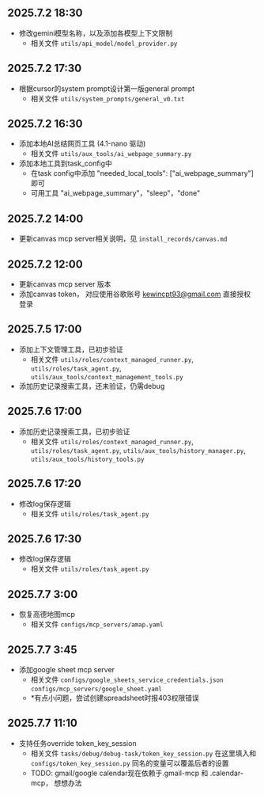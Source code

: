 ## 2025.7.2 18:30
- 修改gemini模型名称，以及添加各模型上下文限制
    - 相关文件 `utils/api_model/model_provider.py`

## 2025.7.2 17:30
- 根据cursor的system prompt设计第一版general prompt
    - 相关文件 `utils/system_prompts/general_v0.txt`

## 2025.7.2 16:30
- 添加本地AI总结网页工具 (4.1-nano 驱动)
    - 相关文件  `utils/aux_tools/ai_webpage_summary.py`
- 添加本地工具到task_config中
    - 在task config中添加 "needed_local_tools": ["ai_webpage_summary"] 即可
    - 可用工具 "ai_webpage_summary"，"sleep"，"done"

## 2025.7.2 14:00
- 更新canvas mcp server相关说明，见 `install_records/canvas.md`

## 2025.7.2 12:00
- 更新canvas mcp server 版本
- 添加canvas token， 对应使用谷歌账号 kewincpt93@gmail.com 直接授权登录

## 2025.7.5 17:00
- 添加上下文管理工具，已初步验证
    - 相关文件 `utils/roles/context_managed_runner.py`, `utils/roles/task_agent.py`, `utils/aux_tools/context_management_tools.py`
- 添加历史记录搜索工具，还未验证，仍需debug

## 2025.7.6 17:00
- 添加历史记录搜索工具，已初步验证
    - 相关文件 `utils/roles/context_managed_runner.py`, `utils/roles/task_agent.py`, `utils/aux_tools/history_manager.py`, `utils/aux_tools/history_tools.py`

## 2025.7.6 17:20
- 修改log保存逻辑
    - 相关文件 `utils/roles/task_agent.py`

## 2025.7.6 17:30
- 修改log保存逻辑
    - 相关文件 `utils/roles/task_agent.py`

## 2025.7.7 3:00
- 恢复高德地图mcp
    - 相关文件 `configs/mcp_servers/amap.yaml`

## 2025.7.7 3:45
- 添加google sheet mcp server
    - 相关文件 `configs/google_sheets_service_credentials.json` `configs/mcp_servers/google_sheet.yaml`
    - *有点小问题，尝试创建spreadsheet时报403权限错误

## 2025.7.7 11:10
- 支持任务override token_key_session
    - 相关文件 `tasks/debug/debug-task/token_key_session.py` 在这里填入和 `configs/token_key_session.py` 同名的变量可以覆盖后者的设置
    - TODO: gmail/google calendar现在依赖于.gmail-mcp 和 .calendar-mcp， 想想办法
